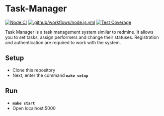 # Task-Manager

[![Node CI](https://github.com/hexlet-boilerplates/fastify-nodejs-application/workflows/Node%20CI/badge.svg)](https://github.com/hexlet-boilerplates/fastify-nodejs-application/actions)
[![.github/workflows/node.js.yml](https://github.com/Yakanaro/backend-project-6/actions/workflows/node.js.yml/badge.svg)](https://github.com/Yakanaro/backend-project-6/actions/workflows/node.js.yml)
[![Test Coverage](https://api.codeclimate.com/v1/badges/8d0f2bf9740f7e405298/test_coverage)](https://codeclimate.com/github/Yakanaro/backend-project-6/test_coverage)

Task Manager is a task management system similar to redmine. It allows you to set tasks, assign performers and change their statuses. Registration and authentication are required to work with the system.

## Setup
- Clone this repository
- Next, enter the command **`make setup`**

## Run
-  **`make start`**
- Open localhost:5000



